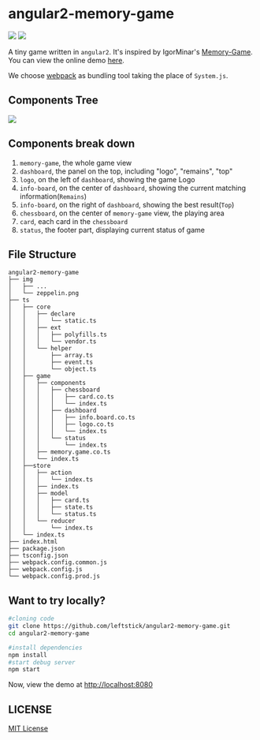 angular2-memory-game
==================
![][david-url]
![][license-url]

A tiny game written in `angular2`. It's inspired by IgorMinar's [Memory-Game](https://github.com/IgorMinar/Memory-Game). You can view the online demo [here](https://leftstick.github.io/angular2-memory-game).

We choose [webpack](http://webpack.github.io/) as bundling tool taking the place of `System.js`.

## Components Tree ##

![](https://raw.githubusercontent.com/leftstick/angular2-memory-game/master/doc/img/components.png)


## Components break down ##

1. `memory-game`, the whole game view
2. `dashboard`, the panel on the top, including "logo", "remains", "top"
3. `logo`, on the left of `dashboard`, showing the game Logo
4. `info-board`, on the center of `dashboard`, showing the current matching information(`Remains`)
5. `info-board`, on the right of `dashboard`, showing the best result(`Top`)
6. `chessboard`, on the center of `memory-game` view, the playing area
7. `card`, each card in the `chessboard`
8. `status`, the footer part, displaying current status of game

## File Structure ##

```
angular2-memory-game
├── img
│   ├── ...
│   └── zeppelin.png
├── ts
│   ├── core
│   │   ├── declare
│   │   │   └── static.ts
│   │   ├── ext
│   │   │   ├── polyfills.ts
│   │   │   └── vendor.ts
│   │   └── helper
│   │       ├── array.ts
│   │       ├── event.ts
│   │       └── object.ts
│   ├── game
│   │   ├── components
│   │   │   ├── chessboard
│   │   │   │   ├── card.co.ts
│   │   │   │   └── index.ts
│   │   │   ├── dashboard
│   │   │   │   ├── info.board.co.ts
│   │   │   │   ├── logo.co.ts
│   │   │   │   └── index.ts
│   │   │   └── status
│   │   │       └── index.ts
│   │   ├── memory.game.co.ts
│   │   └── index.ts
│   ├──store
│   │   ├── action
│   │   │   └── index.ts
│   │   ├── index.ts
│   │   ├── model
│   │   │   ├── card.ts
│   │   │   ├── state.ts
│   │   │   └── status.ts
│   │   └── reducer
│   │       └── index.ts
│   └── index.ts
├── index.html
├── package.json
├── tsconfig.json
├── webpack.config.common.js
├── webpack.config.js
└── webpack.config.prod.js
```

## Want to try locally? ##

```bash
#cloning code
git clone https://github.com/leftstick/angular2-memory-game.git
cd angular2-memory-game

#install dependencies
npm install
#start debug server
npm start
```

Now, view the demo at [http://localhost:8080](http://localhost:8080)


## LICENSE ##

[MIT License](https://raw.githubusercontent.com/leftstick/angular2-memory-game/master/LICENSE)


[david-url]: https://david-dm.org/leftstick/angular2-memory-game.png
[license-url]: https://img.shields.io/github/license/leftstick/angular2-memory-game.svg